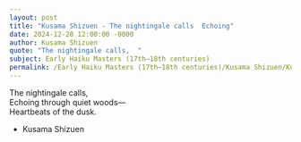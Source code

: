 ```yaml
---
layout: post
title: "Kusama Shizuen - The nightingale calls  Echoing"
date: 2024-12-28 12:00:00 -0000
author: Kusama Shizuen
quote: "The nightingale calls,  "
subject: Early Haiku Masters (17th–18th centuries)
permalink: /Early Haiku Masters (17th–18th centuries)/Kusama Shizuen/Kusama Shizuen - The nightingale calls  Echoing
---
```


The nightingale calls,  
Echoing through quiet woods—  
Heartbeats of the dusk.

- Kusama Shizuen

